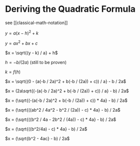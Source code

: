 # Deriving the Quadratic Formula

see [[classical-math-notation]]

$y = a(x - h)^2 + k$

$y = ax^2 + bx + c$

$x = \sqrt{(y - k) / a} + h$

$h = -b / (2a)$ (still to be proven)

$k = f(h)$

$x = \sqrt{(0 - (a(-b / 2a)^2 + b(-b / (2a)) + c)) / a} - b / 2a$

$x = (2a\sqrt{(-(a(-b / 2a)^2 + b(-b / (2a)) + c)) / a} - b) / 2a$

$x = (\sqrt{(-(a(-b / 2a)^2 + b(-b / (2a)) + c)) * 4a} - b) / 2a$

$x = (\sqrt{((ab^2 / 4a^2 - b^2 / (2a)) - c) * 4a} - b) / 2a$

$x = (\sqrt{((b^2 / 4a - 2b^2 / (4a)) - c) * 4a} - b) / 2a$

$x = (\sqrt{((b^2/4a) - c) * 4a} - b) / 2a$

$x = (\sqrt{b^2 - 4ac} - b) / 2a$
